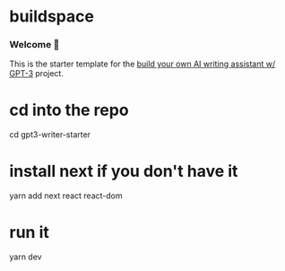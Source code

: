 # buildspace 
### Welcome 👋
This is the starter template for the [build your own AI writing assistant w/ GPT-3](https://buildspace.so/builds/ai-writer) project.

# cd into the repo
cd gpt3-writer-starter

# install next if you don't have it
yarn add next react react-dom

# run it
yarn dev
